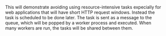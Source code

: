 This will demonstrate avoiding using resource-intensive tasks expecially for web applications that will have short HTTP request windows. Instead the task is scheduled to be done later.
The task is sent as a message to the queue, which will be popped by a worker process and executed. When many workers are run, the tasks will be shared between them.

